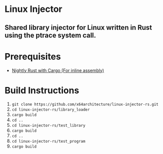 Linux Injector
==============

## Shared library injector for Linux written in Rust using the ptrace system call.

Prerequisites
=============
* [Nightly Rust with Cargo (For inline assembly)](https://rustup.rs/)

Build Instructions
==================

1. `git clone https://github.com/x64architecture/linux-injector-rs.git`
2. `cd linux-injector-rs/library_loader`
3. `cargo build`
4. `cd ..`
5. `cd linux-injector-rs/test_library`
6. `cargo build`
7. `cd ..`
8. `cd linux-injector-rs/test_program`
9. `cargo build`
